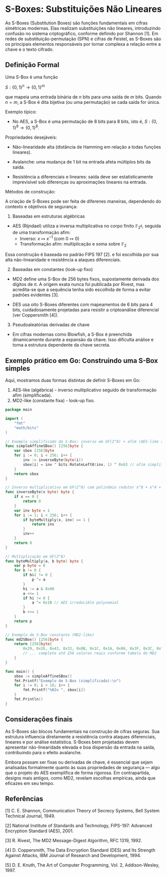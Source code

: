 # S-Boxes: Substituições Não Lineares


As S-Boxes (Substitution Boxes) são funções fundamentais em cifras simétricas modernas. Elas realizam substituições não lineares, introduzindo confusão no sistema criptográfico, conforme definido por Shannon [1]. Em redes de substituição-permutação (SPN) e cifras de Feistel, as S-Boxes são os principais elementos responsáveis por tornar complexa a relação entre a chave e o texto cifrado.

## Definição Formal

Uma S-Box é uma função

$S: \{0, 1\}^n \rightarrow \{0, 1\}^m$

que mapeia uma entrada binária de $n$ bits para uma saída de $m$ bits. Quando $n = m$, a S-Box é dita bijetiva (ou uma permutação) se cada saída for única.

Exemplo típico:

* No AES, a S-Box é uma permutação de 8 bits para 8 bits, isto é, $S: \{0, 1\}^8 \rightarrow \{0, 1\}^8$.

Propriedades desejáveis:

* Não-linearidade alta (distância de Hamming em relação a todas funções lineares).

* Avalanche: uma mudança de 1 bit na entrada afeta múltiplos bits da saída.

* Resistência a diferenciais e lineares: saída deve ser estatisticamente imprevisível sob diferenças ou aproximações lineares na entrada.


Métodos de construção:

A criação de S-Boxes pode ser feita de diferenes maneiras, dependendo do contexto e objetivos de segurança:

1. Baseadas em estruturas algébricas

* AES (Rijndael) utiliza a inversa multiplicativa no corpo finito $\mathbb{F}_{2^8}$, seguida de uma transformação afim:
    * Inverso: $x \mapsto x^{-1}$ (com $0 \mapsto 0$)
    * Transformação afim: multiplicação e soma sobre $\mathbb{F}_2$

Essa construção é baseada no padrão FIPS 197 [2]. e foi escolhida por sua alta não-linearidade e resistência a ataques diferenciais.

2. Baseadas em constantes (look-up fixo)

* MD2 define uma S-Box de 256 bytes fixos, supostamente derivada dos dígitos de $\pi$. A origem exata nunca foi publicada por Rivest, mas acredita-se que a sequência tenha sido escolhida de forma a evitar padrões evidentes [3].

* DES usa oito S-Boxes diferentes com mapeamentos de 6 bits para 4 bits, cuidadosamente projetadas para resistir a criptoanálise diferencial (ver Coppersmith [4]).

3. Pseudoaleatórias derivadas de chave

* Em cifras modernas como Blowfish, a S-Box é preenchida dinamicamente durante a expansão da chave. Isso dificulta análise e torna a estrutura dependente da chave secreta.


## Exemplo prático em Go: Construindo uma S-Box simples

Aqui, mostramos duas formas distintas de definir S-Boxes em Go:

1. AES-like (algébrica) - inverso multiplicativo seguido de transformação afim (simplificada).
2. MD2-like (constante fixa) - look-up fixo.

```go
package main

import (
	"fmt"
	"math/bits"
)

// Exemplo simplificado de S-Box: inverso em GF(2^8) + afim (AES-like simplificada)
func simpleAffineSBox() [256]byte {
	var sbox [256]byte
	for i := 0; i < 256; i++ {
		inv := inverseByte(byte(i))
		sbox[i] = inv ^ bits.RotateLeft8(inv, 1) ^ 0x63 // afim simplificada
	}
	return sbox
}

// Inverso multiplicativo em GF(2^8) com polinômio redutor x^8 + x^4 + x^3 + x + 1
func inverseByte(x byte) byte {
	if x == 0 {
		return 0
	}
	var inv byte = 1
	for i := 1; i < 256; i++ {
		if byteMultiply(x, inv) == 1 {
			return inv
		}
		inv++
	}
	return 0
}

// Multiplicação em GF(2^8)
func byteMultiply(a, b byte) byte {
	var p byte = 0
	for b != 0 {
		if b&1 != 0 {
			p ^= a
		}
		hi := a & 0x80
		a <<= 1
		if hi != 0 {
			a ^= 0x1B // AES irreducible polynomial
		}
		b >>= 1
	}
	return p
}

// Exemplo de S-Box constante (MD2-like)
func md2SBox() [256]byte {
	return [256]byte{
		0x29, 0x2E, 0x43, 0x32, 0x8B, 0x1C, 0x1A, 0x06, 0x3F, 0x3C, 0x7F, 0x8A, 0x0E, 0x19, 0x4F, 0x43,
		// ... complete até 256 valores reais conforme tabela do MD2
	}
}

func main() {
	sbox := simpleAffineSBox()
	fmt.Printf("Exemplo de S-Box (simplificada):\n")
	for i := 0; i < 16; i++ {
		fmt.Printf("%02x ", sbox[i])
	}
	fmt.Println()
}
```

## Considerações finais

As S-Boxes são blocos fundamentais na construção de cifras seguras. Sua estrutura influencia diretamente a resistência contra ataques diferenciais, lineares e por análise estatística. S-Boxes bem projetadas devem apresentar não-linearidade elevada e boa dispersão da entrada na saída, contribuindo para o efeito avalanche.

Embora possam ser fixas ou derivadas de chave, é essencial que sejam analisadas formalmente quanto às suas propriedades de segurança — algo que o projeto do AES exemplifica de forma rigorosa. Em contrapartida, designs mais antigos, como MD2, revelam escolhas empíricas, ainda que eficazes em seu tempo.

## Referências

[1] C. E. Shannon, Communication Theory of Secrecy Systems, Bell System Technical Journal, 1949.

[2] National Institute of Standards and Technology, FIPS-197: Advanced Encryption Standard (AES), 2001.

[3] R. Rivest, The MD2 Message-Digest Algorithm, RFC 1319, 1992.

[4] D. Coppersmith, The Data Encryption Standard (DES) and Its Strength Against Attacks, IBM Journal of Research and Development, 1994.

[5] D. E. Knuth, The Art of Computer Programming, Vol. 2, Addison-Wesley, 1997.

